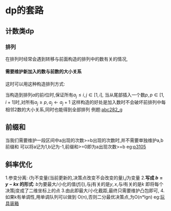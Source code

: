 # dp的套路
## 计数类dp
### 排列
在排列时经常会遇到转移与前面构造的排列中的数有关的情况,
#### 需要维护新加入的数与前数的大小关系
这时可以用这种构造排列方式:

当构造到排列$a$的前$i$位时,保证所有$a_j\leq i ,j\in[1,i]$,
当从尾部插入一个数$p,p\in [1,i+1]$时,对所有$a_j\geq p,a_j \leftarrow a_j+1$
这样构造的好处是加入数时不会破坏前排列中每相邻2数的大小关系,同时也能得到全部排列
例题:[abc282_g](https://www.luogu.com.cn/problem/AT_abc282_g)
## 前缀和
当我们需要维护一段区间中a出现的次数>=b出现的次数时,并不需要单独维护a,b前缀和
可以将a记为1,b记为-1,前缀和>=0即为a出现次数>=b
eg:[p3105](https://www.luogu.com.cn/problem/P3105)

## 斜率优化
1.参变分离:
$i$为不变量(当前更新的,决策点改变不会改变的量),$j$为变量
2.**写成 $b = y - kx$ 的形式**:
$b$为要最大/小化的值($f[i]$),与j有关的是$y,x$,与$i$有关的是$k$
即将每个决策j变成了二维坐标上的点
3.由此即最大/小化截距,最终只需要维护凸包即可,
4.如果k有单调性,用单调队列可以做到 O(n),否则二分最优决策点,为O(n*lgn)
eg:[玩具装箱](https://www.luogu.com.cn/problem/P3195)